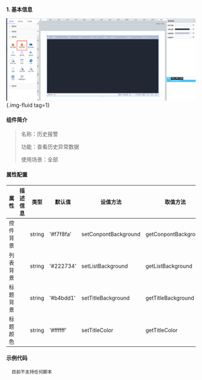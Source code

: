 **1\. 基本信息**

![历史报警](../../assets/img/configuration_histroyAlarm.png "历史报警"){.img-fluid tag=1}


#### **组件简介**

> 名称：历史报警
>
> 功能：查看历史异常数据
>
> 使用场景：全部

#### **属性配置**

| 属性   | 描述信息 | 类型     | 默认值      | 设值方法                 | 取值方法                 |
|------|------|--------|----------|----------------------|----------------------|
| 控件背景 |      | string | '#f7f8fa' | setConpontBackground | getConpontBackground |
| 列表背景 |      | string | '#222734' | setListBackground    | getListBackground    |
| 标题背景 |      | string | '#b4bdd1' | setTitleBackground   | getTitleBackground   |
| 标题颜色 |      | string | '#ffffff' | setTitleColor        | getTitleColor        |

#### **示例代码**

```javascript
  目前不支持任何脚本
```
